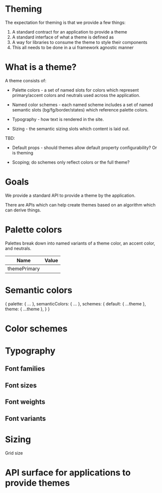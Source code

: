 # Theming

The expectation for theming is that we provide a few things:

1. A standard contract for an application to provide a theme
2. A standard interface of what a theme is defined as
3. A way for libraries to consume the theme to style their components
4. This all needs to be done in a ui framework agnostic manner

# What is a theme?

A theme consists of:

- Palette colors - a set of named slots for colors which represent primary/accent colors and neutrals used across the application.

- Named color schemes - each named scheme includes a set of named semantic slots (bg/fg/border/states) which reference palette colors.

- Typography - how text is rendered in the site.

- Sizing - the semantic sizing slots which content is laid out.

TBD:

- Default props - should themes allow default property configurability? Or is theming

- Scoping; do schemes only reflect colors or the full theme?

# Goals

We provide a standard API to provide a theme by the application.

There are APIs which can help create themes based on an algorithm which can derive things.

# Palette colors

Palettes break down into named variants of a theme color, an accent color, and neutrals.

| Name         | Value |
| ------------ | ----- |
| themePrimary |       |

# Semantic colors

{
palette: { ... },
semanticColors: { ... },
schemes: {
default: { ...theme },
theme: { ...theme },
}
}

# Color schemes

# Typography

## Font families

## Font sizes

## Font weights

## Font variants

# Sizing

Grid size

# API surface for applications to provide themes
